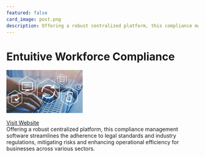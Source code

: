 ```yaml
---
featured: false
card_image: post.png
description: Offering a robust centralized platform, this compliance management software streamlines the adherence to legal standards and industry regulations, mitigating risks and enhancing operational efficiency for businesses across various sectors.
---
```


# Entuitive Workforce Compliance
<img src="post.png" alt="Logo" style="max-width: 200px; height: auto;">

<a href="https://entuitiveworkforce.com/what-is-compliance-management-software/">Visit Website</a>  
Offering a robust centralized platform, this compliance management software streamlines the adherence to legal standards and industry regulations, mitigating risks and enhancing operational efficiency for businesses across various sectors.
